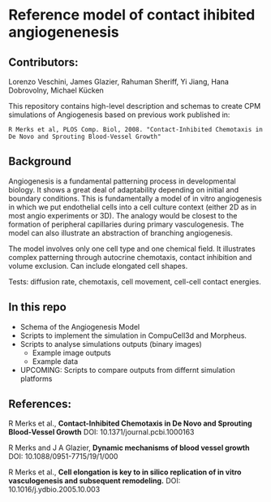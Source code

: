 # Reference model of contact ihibited angiogenenesis

## Contributors:
Lorenzo Veschini, James Glazier, Rahuman Sheriff, Yi Jiang, Hana Dobrovolny, Michael Kücken 

This repository contains high-level description and schemas to create CPM simulations of Angiogenesis based on previous work published in:

    R Merks et al, PLOS Comp. Biol, 2008. "Contact-Inhibited Chemotaxis in De Novo and Sprouting Blood-Vessel Growth"

## Background
Angiogenesis is a fundamental patterning process in developmental biology. It shows a great deal of adaptability depending on initial and boundary conditions. This is fundamentally a model of in vitro angiogenesis in which we put endothelial cells into a cell culture context (either 2D as in most angio experiments or 3D). The analogy would be closest to the formation of peripheral capillaries during primary vasculogenesis. The model can also illustrate an abstraction of branching angiogenesis.

The model involves only one cell type and one chemical field. It illustrates complex patterning through autocrine chemotaxis, contact inhibition and volume exclusion. Can include elongated cell shapes. 

Tests: diffusion rate, chemotaxis, cell movement, cell-cell contact energies.

## In this repo
* Schema of the Angiogenesis Model
* Scripts to implement the simulation in CompuCell3d and Morpheus.
* Scripts to analyse simulations outputs (binary images)
    * Example image outputs
    * Example data 
* UPCOMING: Scripts to compare outputs from differnt simulation platforms 

## References:

R Merks et al.,
**Contact-Inhibited Chemotaxis in De Novo and Sprouting Blood-Vessel Growth**
DOI: 10.1371/journal.pcbi.1000163 

R Merks and J A Glazier, 
**Dynamic mechanisms of blood vessel growth**
DOI: 10.1088/0951-7715/19/1/000 

R Merks et al.,
**Cell elongation is key to in silico replication of in vitro vasculogenesis and subsequent remodeling.**
DOI:  10.1016/j.ydbio.2005.10.003 

